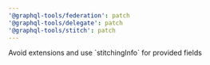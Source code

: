 ```yaml
---
'@graphql-tools/federation': patch
'@graphql-tools/delegate': patch
'@graphql-tools/stitch': patch
---
```


Avoid extensions and use \`stitchingInfo\` for provided fields
